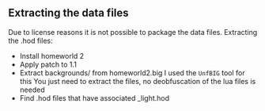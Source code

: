 

Extracting the data files
---------------------------

Due to license reasons it is not possible to package the data files.
Extracting the .hod files:

- Install homeworld 2
- Apply patch to 1.1
- Extract backgrounds/ from homeworld2.big
  I used the `UnfBIG` tool for this
  You just need to extract the files, no deobfuscation of the lua files is needed
- Find .hod files that have associated _light.hod

